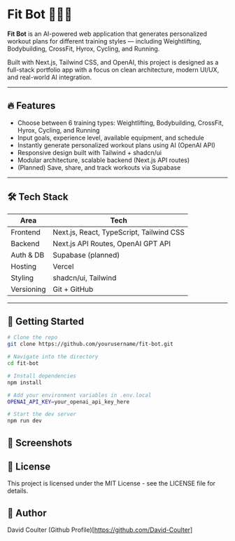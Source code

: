 # Fit Bot 🏋️‍♂️🤖

**Fit Bot** is an AI-powered web application that generates personalized workout plans for different training styles — including Weightlifting, Bodybuilding, CrossFit, Hyrox, Cycling, and Running.

Built with Next.js, Tailwind CSS, and OpenAI, this project is designed as a full-stack portfolio app with a focus on clean architecture, modern UI/UX, and real-world AI integration.

---

## 🔥 Features

- Choose between 6 training types: Weightlifting, Bodybuilding, CrossFit, Hyrox, Cycling, and Running
- Input goals, experience level, available equipment, and schedule
- Instantly generate personalized workout plans using AI (OpenAI API)
- Responsive design built with Tailwind + shadcn/ui
- Modular architecture, scalable backend (Next.js API routes)
- (Planned) Save, share, and track workouts via Supabase

---

## 🛠️ Tech Stack

| Area       | Tech                      |
|------------|---------------------------|
| Frontend   | Next.js, React, TypeScript, Tailwind CSS |
| Backend    | Next.js API Routes, OpenAI GPT API |
| Auth & DB  | Supabase (planned)        |
| Hosting    | Vercel                    |
| Styling    | shadcn/ui, Tailwind       |
| Versioning | Git + GitHub              |

---

## 🚀 Getting Started

```bash
# Clone the repo
git clone https://github.com/yourusername/fit-bot.git

# Navigate into the directory
cd fit-bot

# Install dependencies
npm install

# Add your environment variables in .env.local
OPENAI_API_KEY=your_openai_api_key_here

# Start the dev server
npm run dev
```

## 📸 Screenshots

<!-- Add screenshots or gifs here once you have the UI built -->

## 📄 License
This project is licensed under the MIT License - see the LICENSE file for details.

## 👤 Author
David Coulter
(Github Profile)[https://github.com/David-Coulter]